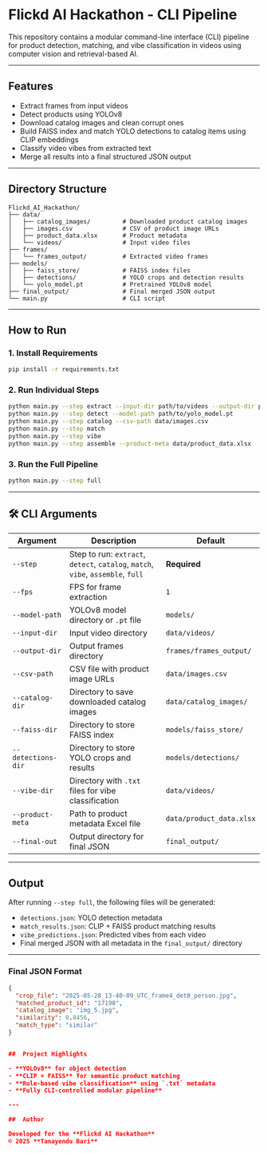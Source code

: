 # Flickd AI Hackathon - CLI Pipeline

This repository contains a modular command-line interface (CLI) pipeline for product detection, matching, and vibe classification in videos using computer vision and retrieval-based AI.

---

##  Features

- Extract frames from input videos
-  Detect products using YOLOv8
-  Download catalog images and clean corrupt ones
-  Build FAISS index and match YOLO detections to catalog items using CLIP embeddings
-  Classify video vibes from extracted text
-  Merge all results into a final structured JSON output

---

## Directory Structure

```
Flickd_AI_Hackathon/
├── data/
│   ├── catalog_images/         # Downloaded product catalog images
│   ├── images.csv              # CSV of product image URLs
│   ├── product_data.xlsx       # Product metadata
│   └── videos/                 # Input video files
├── frames/
│   └── frames_output/          # Extracted video frames
├── models/
│   ├── faiss_store/            # FAISS index files
│   ├── detections/             # YOLO crops and detection results
│   └── yolo_model.pt           # Pretrained YOLOv8 model
├── final_output/               # Final merged JSON output
└── main.py                     # CLI script
```

---

##  How to Run

### 1. Install Requirements

```bash
pip install -r requirements.txt
```

### 2. Run Individual Steps

```bash
python main.py --step extract --input-dir path/to/videos --output-dir path/to/frames
python main.py --step detect --model-path path/to/yolo_model.pt
python main.py --step catalog --csv-path data/images.csv
python main.py --step match
python main.py --step vibe
python main.py --step assemble --product-meta data/product_data.xlsx
```

### 3. Run the Full Pipeline

```bash
python main.py --step full
```

---

## 🛠️ CLI Arguments

| Argument          | Description                                         | Default                                |
|------------------|-----------------------------------------------------|----------------------------------------|
| `--step`         | Step to run: `extract`, `detect`, `catalog`, `match`, `vibe`, `assemble`, `full` | **Required** |
| `--fps`          | FPS for frame extraction                            | `1`                                    |
| `--model-path`   | YOLOv8 model directory or `.pt` file                | `models/`                              |
| `--input-dir`    | Input video directory                               | `data/videos/`                         |
| `--output-dir`   | Output frames directory                             | `frames/frames_output/`                |
| `--csv-path`     | CSV file with product image URLs                    | `data/images.csv`                      |
| `--catalog-dir`  | Directory to save downloaded catalog images         | `data/catalog_images/`                 |
| `--faiss-dir`    | Directory to store FAISS index                      | `models/faiss_store/`                  |
| `--detections-dir` | Directory to store YOLO crops and results         | `models/detections/`                   |
| `--vibe-dir`     | Directory with `.txt` files for vibe classification | `data/videos/`                         |
| `--product-meta` | Path to product metadata Excel file                 | `data/product_data.xlsx`               |
| `--final-out`    | Output directory for final JSON                     | `final_output/`                        |

---

## Output

After running `--step full`, the following files will be generated:

- `detections.json`: YOLO detection metadata
- `match_results.json`: CLIP + FAISS product matching results
- `vibe_predictions.json`: Predicted vibes from each video
- Final merged JSON with all metadata in the `final_output/` directory

---

### Final JSON Format
```json
{
  "crop_file": "2025-05-28_13-40-09_UTC_frame4_det0_person.jpg",
  "matched_product_id": "17198",
  "catalog_image": "img_5.jpg",
  "similarity": 0.8456,
  "match_type": "similar"
}


##  Project Highlights

- **YOLOv8** for object detection
- **CLIP + FAISS** for semantic product matching
- **Rule-based vibe classification** using `.txt` metadata
- **Fully CLI-controlled modular pipeline**

---

##  Author

Developed for the **Flickd AI Hackathon**  
© 2025 **Tanayendu Bari**

